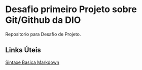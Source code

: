 # Desafio primeiro Projeto sobre Git/Github da DIO
Repositorio para Desafio de Projeto.

## Links Úteis
[Sintaxe Basica Markdown](https://www.markdownguide.org/basic-syntax/)
